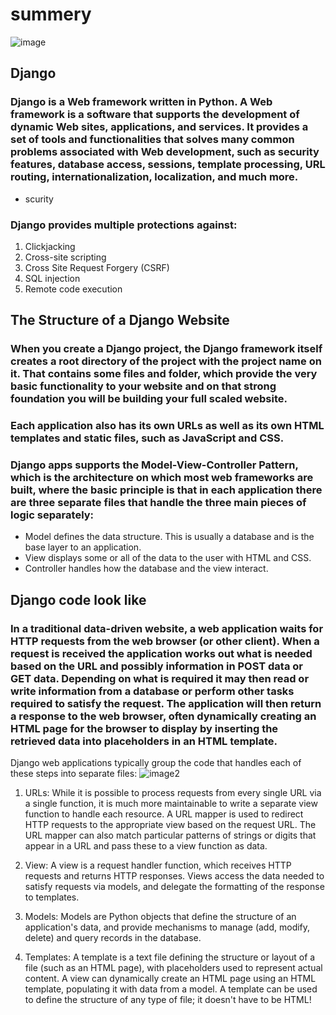 # summery
![image](https://blog.crowdbotics.com/content/images/2019/12/python-django.png)
## Django
### Django is a Web framework written in Python. A Web framework is a software that supports the development of dynamic Web sites, applications, and services. It provides a set of tools and functionalities that solves many common problems associated with Web development, such as security features, database access, sessions, template processing, URL routing, internationalization, localization, and much more.

- scurity 
###  Django provides multiple protections against:

1. Clickjacking
2. Cross-site scripting
3. Cross Site Request Forgery (CSRF)
4. SQL injection
5. Remote code execution

## The Structure of a Django Website
### When you create a Django project, the Django framework itself creates a root directory of the project with the project name on it. That contains some files and folder, which provide the very basic functionality to your website and on that strong foundation you will be building your full scaled website.
### Each application also has its own URLs as well as its own HTML templates and static files, such as JavaScript and CSS.

### Django apps supports the Model-View-Controller Pattern, which is the architecture on which most web frameworks are built, where the basic principle is that in each application there are three separate files that handle the three main pieces of logic separately:

- Model defines the data structure. This is usually a database and is the base layer to an application.
- View displays some or all of the data to the user with HTML and CSS.
- Controller handles how the database and the view interact.
##  Django code look like

### In a traditional data-driven website, a web application waits for HTTP requests from the web browser (or other client). When a request is received the application works out what is needed based on the URL and possibly information in POST data or GET data. Depending on what is required it may then read or write information from a database or perform other tasks required to satisfy the request. The application will then return a response to the web browser, often dynamically creating an HTML page for the browser to display by inserting the retrieved data into placeholders in an HTML template.

Django web applications typically group the code that handles each of these steps into separate files:
![image2](https://camo.githubusercontent.com/b0a146e48ee2d54a33940a896352474c0b8439cf2b4607a8bc8823f7dfe665ed/68747470733a2f2f6d646e2e6d6f7a696c6c6164656d6f732e6f72672f66696c65732f31333933312f62617369632d646a616e676f2e706e67)

1. URLs: While it is possible to process requests from every single URL via a single function, it is much more maintainable to write a separate view function to handle each resource. A URL mapper is used to redirect HTTP requests to the appropriate view based on the request URL. The URL mapper can also match particular patterns of strings or digits that appear in a URL and pass these to a view function as data.

2. View: A view is a request handler function, which receives HTTP requests and returns HTTP responses. Views access the data needed to satisfy requests via models, and delegate the formatting of the response to templates.

3. Models: Models are Python objects that define the structure of an application's data, and provide mechanisms to manage (add, modify, delete) and query records in the database.

4. Templates: A template is a text file defining the structure or layout of a file (such as an HTML page), with placeholders used to represent actual content. A view can dynamically create an HTML page using an HTML template, populating it with data from a model. A template can be used to define the structure of any type of file; it doesn't have to be HTML!




